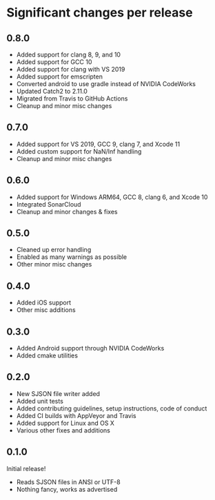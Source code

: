 # Significant changes per release

## 0.8.0

*  Added support for clang 8, 9, and 10
*  Added support for GCC 10
*  Added support for clang with VS 2019
*  Added support for emscripten
*  Converted android to use gradle instead of NVIDIA CodeWorks
*  Updated Catch2 to 2.11.0
*  Migrated from Travis to GitHub Actions
*  Cleanup and minor misc changes

## 0.7.0

*  Added support for VS 2019, GCC 9, clang 7, and Xcode 11
*  Added custom support for NaN/Inf handling
*  Cleanup and minor misc changes

## 0.6.0

*  Added support for Windows ARM64, GCC 8, clang 6, and Xcode 10
*  Integrated SonarCloud
*  Cleanup and minor changes & fixes

## 0.5.0

*  Cleaned up error handling
*  Enabled as many warnings as possible
*  Other minor misc changes

## 0.4.0

*  Added iOS support
*  Other misc additions

## 0.3.0

*  Added Android support through NVIDIA CodeWorks
*  Added cmake utilities

## 0.2.0

*  New SJSON file writer added
*  Added unit tests
*  Added contributing guidelines, setup instructions, code of conduct
*  Added CI builds with AppVeyor and Travis
*  Added support for Linux and OS X
*  Various other fixes and additions

## 0.1.0

Initial release!

*  Reads SJSON files in ANSI or UTF-8
*  Nothing fancy, works as advertised
